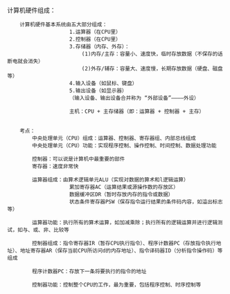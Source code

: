 计算机硬件组成：

		计算机硬件基本系统由五大部分组成：
						1.运算器（在CPU里）
						2.控制器（在CPU里）
						3.存储器（内存、外存）：
							(1)内存/主存：容量小、速度快，临时存放数据（不保存的话断电就会消失）
							(2)外存/辅存：容量大、速度慢，长期存放数据（硬盘、磁盘等）
						4.输入设备（如鼠标、键盘）
						5.输出设备（如显示器）
						（输入设备、输出设备合并称为 “外部设备”————外设）

						主机：CPU + 主存储器（即：运算器 + 控制器 + 主存）


		考点：
			中央处理单元（CPU）组成：运算器、控制器、寄存器组、内部总线组成
			中央处理单元（CPU）功能：实现程序控制、操作控制、时间控制、数据处理功能

			控制器：可以说是计算机中最重要的部件
			寄存器：速度非常快

			运算器组成：由算术逻辑单元ALU（实现对数据的算术和l逻辑运算）
						累加寄存器AC（运算结果或源操作数的存放区）
						数据缓冲区DR（暂时存放内存的指令或数据）
						状态条件寄存器PSW（保存指令运行结果的条件码内容，如溢出标志等）

			运算器功能：执行所有的算术运算，如加减乘除；执行所有的逻辑运算并进行逻辑测试，如与、或、非、比较等

			控制器组成：指令寄存器IR（暂存CPU执行指令）、程序计数器PC（存放指令执行地址）、地址寄存器AR（保存当前CPU所访问d的内存地址）、指令译码器ID（分析指令操作码）等组成

			程序计数器PC：存放下一条将要执行的指令的地址

			控制器功能：控制整个CPU的工作，最为重要，包括程序控制、时序控制等